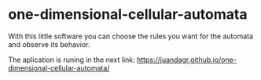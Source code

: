# one-dimensional-cellular-automata

With this little software you can choose the rules you want for the automata and observe its behavior.

The aplication is runing in the next link: https://juandagr.github.io/one-dimensional-cellular-automata/
